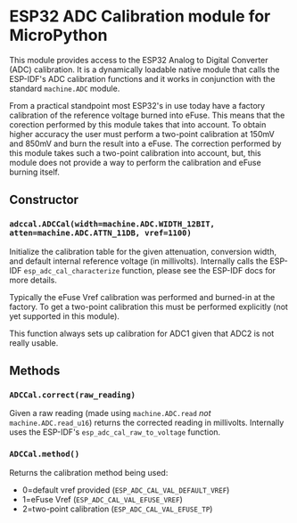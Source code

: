 ESP32 ADC Calibration module for MicroPython
============================================

This module provides access to the ESP32 Analog to Digital Converter (ADC) calibration.
It is a dynamically loadable native module that calls the ESP-IDF's ADC calibration functions
and it works in conjunction with the standard `machine.ADC` module.

From a practical standpoint most ESP32's in use today have a factory calibration of the reference
voltage burned into eFuse. This means that the corection performed by this module takes that
into account. To obtain higher accuracy the user must perform a two-point calibration at 150mV and
850mV and burn the result into a eFuse. The correction performed by this module takes such a
two-point calibration into account, but, this module does not provide a way to
perform the calibration and eFuse burning itself.

Constructor
-----------

### `adccal.ADCCal(width=machine.ADC.WIDTH_12BIT, atten=machine.ADC.ATTN_11DB, vref=1100)`

Initialize the calibration table for the given attenuation, conversion width, and
default internal reference voltage (in millivolts). Internally calls the ESP-IDF
`esp_adc_cal_characterize` function, please see the ESP-IDF docs for more details.

Typically the eFuse Vref calibration was performed and burned-in at the factory.
To get a two-point calibration this must be performed explicitly (not yet supported in this module).

This function always sets up calibration for ADC1 given that ADC2 is not really usable.

Methods
-------

### `ADCCal.correct(raw_reading)`

Given a raw reading (made using `machine.ADC.read` _not_ `machine.ADC.read_u16`) returns the
corrected reading in millivolts. Internally uses the ESP-IDF's `esp_adc_cal_raw_to_voltage`
function.

### `ADCCal.method()`

Returns the calibration method being used:
 - 0=default vref provided (`ESP_ADC_CAL_VAL_DEFAULT_VREF`)
 - 1=eFuse Vref (`ESP_ADC_CAL_VAL_EFUSE_VREF`)
 - 2=two-point calibration (`ESP_ADC_CAL_VAL_EFUSE_TP`)
